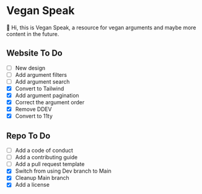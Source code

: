 # Vegan Speak

👋 Hi, this is Vegan Speak, a resource for vegan arguments and maybe more content in the future.

## Website To Do

- [ ] New design
- [ ] Add argument filters
- [ ] Add argument search
- [x] Convert to Tailwind
- [x] Add argument pagination
- [x] Correct the argument order
- [x] Remove DDEV
- [x] Convert to 11ty

## Repo To Do

- [ ] Add a code of conduct
- [ ] Add a contributing guide
-	[ ] Add a pull request template
- [x] Switch from using Dev branch to Main
- [x] Cleanup Main branch
- [x] Add a license
